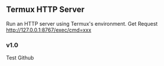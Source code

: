 ## Termux HTTP Server
  Run an HTTP server using Termux's environment.
  Get Request http://127.0.0.1:8767/exec/cmd=xxx
### v1.0
  Test Github 

